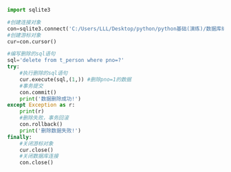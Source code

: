 
<BlogInfo id="716" title="7.操作sqlite数据库删除数据" author="白日梦想猿" pv=0 read_times=0 pre_cost_time="0分22秒" category="数据库编程" tag_list="['数据库编程']" create_time="2020.07.09 14:47:47" update_time="2020.07.09 14:51:38" />

```python
import sqlite3

#创建连接对象
con=sqlite3.connect('C:/Users/LLL/Desktop/python/python基础(演练)/数据库编程/SQLite3数据库/demo1.db')
#创建游标对象
cur=con.cursor()

#编写删除的sql语句
sql='delete from t_person where pno=?'
try:
    #执行删除的sql语句
    cur.execute(sql,(1,)) #删除pno=1的数据
    #事务提交
    con.commit()
    print('数据删除成功!')
except Exception as r:
    print(r)
    #删除失败，事务回滚
    con.rollback()
    print('删除数据失败!')
finally:
    #关闭游标对象
    cur.close()
    #关闭数据库连接
    con.close()
```
